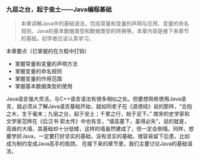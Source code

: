 ### 九层之台，起于垒土——Java编程基础

>本章讲解Java中的基础语法，包括常量和变量的声明与应用、变量的命名规则、Java的基本数据类型和数据类型的转换等。本章内容是接下来章节的基础，初学者应该认真学习。

本章要点（已掌握的在方框中打钩）
* 掌握常量和变量的声明方法
* 掌握变量的命名规则
* 掌握变量的作用范围
* 掌握基本数据类型的使用

Java语言强大灵活，与C++语言语法有很多相似之处。但要想熟练使用Java语言，就必须从了解Java语言基础开始，就如同老子在《道德经》说的那样，“合抱之木，生于毫末；九层之台，起于垒土；千里之行，始于足下。”
南宋的史学家和文学家范晔在《后汉书·郭太传》中也有言，“墙高基下，虽得必失”，说的就是，高耸的大墙，其基础却十分低矮，这样的墙虽然建成了，但一定会倒塌。同样，想要学好Java，一定要打好坚实的基础，没有坚实的基础，很容易留下后患，比如成为制约变成Java高手的瓶颈。
在接下来的章节里，我们主要讨论Java的基础语法，